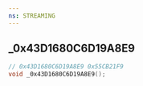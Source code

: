 ```yaml
---
ns: STREAMING
---
```

## _0x43D1680C6D19A8E9

```c
// 0x43D1680C6D19A8E9 0x55CB21F9
void _0x43D1680C6D19A8E9();
```


